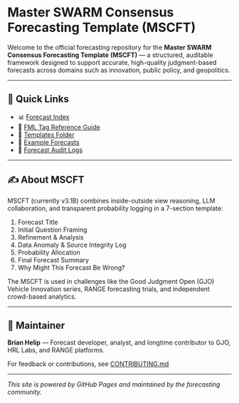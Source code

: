 # Master SWARM Consensus Forecasting Template (MSCFT)

Welcome to the official forecasting repository for the **Master SWARM Consensus Forecasting Template (MSCFT)** — a structured, auditable framework designed to support accurate, high-quality judgment-based forecasts across domains such as innovation, public policy, and geopolitics.

---

## 🔗 Quick Links

- 📊 [Forecast Index](./forecast-index.md)
- 🧠 [FML Tag Reference Guide](./docs/Markup.md)
- 📂 [Templates Folder](./templates)
- 📁 [Example Forecasts](./examples)
- 📝 [Forecast Audit Logs](./logs)

---

## ✍️ About MSCFT

MSCFT (currently v3.1B) combines inside-outside view reasoning, LLM collaboration, and transparent probability logging in a 7-section template:

1. Forecast Title  
2. Initial Question Framing  
3. Refinement & Analysis  
4. Data Anomaly & Source Integrity Log  
5. Probability Allocation  
6. Final Forecast Summary  
7. Why Might This Forecast Be Wrong?

The MSCFT is used in challenges like the Good Judgment Open (GJO) Vehicle Innovation series, RANGE forecasting trials, and independent crowd-based analytics.

---

## 👤 Maintainer
**Brian Helip** — Forecast developer, analyst, and longtime contributor to GJO, HRL Labs, and RANGE platforms.

For feedback or contributions, see [CONTRIBUTING.md](./CONTRIBUTING.md)

---

_This site is powered by GitHub Pages and maintained by the forecasting community._
